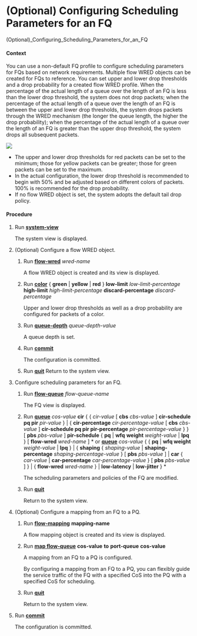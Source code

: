 (Optional) Configuring Scheduling Parameters for an FQ
======================================================

(Optional)_Configuring_Scheduling_Parameters_for_an_FQ

#### Context

You can use a non-default FQ profile to configure scheduling parameters for FQs based on network requirements. Multiple flow WRED objects can be created for FQs to reference. You can set upper and lower drop thresholds and a drop probability for a created flow WRED profile. When the percentage of the actual length of a queue over the length of an FQ is less than the lower drop threshold, the system does not drop packets; when the percentage of the actual length of a queue over the length of an FQ is between the upper and lower drop thresholds, the system drops packets through the WRED mechanism (the longer the queue length, the higher the drop probability); when the percentage of the actual length of a queue over the length of an FQ is greater than the upper drop threshold, the system drops all subsequent packets.

![](../../../../public_sys-resources/note_3.0-en-us.png) 

* The upper and lower drop thresholds for red packets can be set to the minimum; those for yellow packets can be greater; those for green packets can be set to the maximum.
* In the actual configuration, the lower drop threshold is recommended to begin with 50% and be adjusted based on different colors of packets. 100% is recommended for the drop probability.
* If no flow WRED object is set, the system adopts the default tail drop policy.


#### Procedure

1. Run [**system-view**](cmdqueryname=system-view)
   
   
   
   The system view is displayed.
2. (Optional) Configure a flow WRED object.
   1. Run [**flow-wred**](cmdqueryname=flow-wred) *wred-name*
      
      
      
      A flow WRED object is created and its view is displayed.
   2. Run [**color**](cmdqueryname=color) { **green** | **yellow** | **red** } **low-limit** *low-limit-percentage* **high-limit** *high-limit-percentage* **discard-percentage** *discard-percentage*
      
      
      
      Upper and lower drop thresholds as well as a drop probability are configured for packets of a color.
   3. Run [**queue-depth**](cmdqueryname=queue-depth) *queue-depth-value*
      
      
      
      A queue depth is set.
   4. Run [**commit**](cmdqueryname=commit)
      
      
      
      The configuration is committed.
   5. Run [**quit**](cmdqueryname=quit) Return to the system view.
3. Configure scheduling parameters for an FQ.
   1. Run [**flow-queue**](cmdqueryname=flow-queue) *flow-queue-name*
      
      
      
      The FQ view is displayed.
   2. Run [**queue**](cmdqueryname=queue) *cos-value* **cir** { { *cir-value* [ **cbs** *cbs-value* ] **cir-schedule pq pir** *pir-value* } | { **cir-percentage** *cir-percentage-value* [ **cbs** *cbs-value* ] **cir-schedule pq pir pir-percentage** *pir-percentage-value* } } [ **pbs** *pbs-value* ] **pir-schedule** { **pq** | **wfq** **weight** *weight-value* | **lpq** } [ **flow-wred** *wred-name* ] \* or [**queue**](cmdqueryname=queue) *cos-value* { { **pq** | **wfq weight** *weight-value* | **lpq** } | { **shaping** { *shaping-value* | **shaping-percentage** *shaping-percentage-value* } [ **pbs** *pbs-value* ] | **car** { *car-value* | **car-percentage** *car-percentage-value* } [ **pbs** *pbs-value* ] } | { **flow-wred** *wred-name* } | **low-latency** | **low-jitter** } \*
      
      
      
      The scheduling parameters and policies of the FQ are modified.
   3. Run [**quit**](cmdqueryname=quit)
      
      
      
      Return to the system view.
4. (Optional) Configure a mapping from an FQ to a PQ.
   1. Run **[**flow-mapping**](cmdqueryname=flow-mapping)** **mapping-name**
      
      
      
      A flow mapping object is created and its view is displayed.
   2. Run **[**map flow-queue**](cmdqueryname=map+flow-queue)** **cos-value** ****to**** ****port-queue**** **cos-value**
      
      
      
      A mapping from an FQ to a PQ is configured.
      
      
      
      By configuring a mapping from an FQ to a PQ, you can flexibly guide the service traffic of the FQ with a specified CoS into the PQ with a specified CoS for scheduling.
   3. Run [**quit**](cmdqueryname=quit)
      
      
      
      Return to the system view.
5. Run [**commit**](cmdqueryname=commit)
   
   
   
   The configuration is committed.